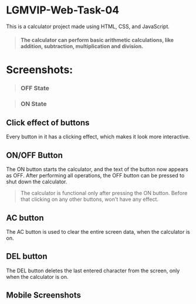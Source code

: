 # LGMVIP-Web-Task-04

This is a calculator project made using HTML, CSS, and JavaScript.

>#### The calculator can perform basic arithmetic calculations, like addition, subtraction, multiplication and division.

# Screenshots:

>### OFF State


>### ON State


## Click effect of buttons
Every button in it has a clicking effect, which makes it look more interactive.

## ON/OFF Button
The ON button starts the calculator, and the text of the button now appears as OFF. After performing all operations, the OFF button can be pressed to shut down the calculator.

> The calculator is functional only after pressing the ON button. Before that clicking on any other buttons, won't have any effect.

## AC button
The AC button is used to clear the entire screen data, when the calculator is on.

## DEL button
The DEL button deletes the last entered character from the screen, only when the calculator is on.


## Mobile Screenshots
